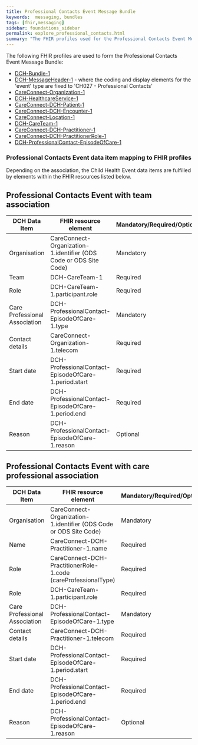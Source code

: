 ```yaml
---
title: Professional Contacts Event Message Bundle
keywords:  messaging, bundles
tags: [fhir,messaging]
sidebar: foundations_sidebar
permalink: explore_professional_contacts.html
summary: "The FHIR profiles used for the Professional Contacts Event Message Bundle"
---
```


The following FHIR profiles are used to form the Professional Contacts Event Message Bundle:

- [DCH-Bundle-1](https://fhir.nhs.uk/STU3/StructureDefinition/DCH-Bundle-1)
- [DCH-MessageHeader-1](https://fhir.nhs.uk/STU3/StructureDefinition/DCH-MessageHeader-1) - where the coding and display elements for the 'event' type are fixed to 'CH027 - Professional Contacts'
- [CareConnect-Organization-1](https://fhir.hl7.org.uk/STU3/StructureDefinition/CareConnect-Organization-1)
- [DCH-HealthcareService-1](https://fhir.nhs.uk/STU3/StructureDefinition/DCH-HealthcareService-1)
- [CareConnect-DCH-Patient-1](https://fhir.nhs.uk/STU3/StructureDefinition/CareConnect-DCH-Patient-1)
- [CareConnect-DCH-Encounter-1](https://fhir.nhs.uk/STU3/StructureDefinition/CareConnect-DCH-Encounter-1)
- [CareConnect-Location-1](https://fhir.hl7.org.uk/STU3/StructureDefinition/CareConnect-Location-1)
- [DCH-CareTeam-1](https://fhir.nhs.uk/STU3/StructureDefinition/DCH-CareTeam-1)
- [CareConnect-DCH-Practitioner-1](https://fhir.nhs.uk/STU3/StructureDefinition/CareConnect-DCH-Practitioner-1)
- [CareConnect-DCH-PractitionerRole-1](https://fhir.nhs.uk/STU3/StructureDefinition/CareConnect-DCH-PractitionerRole-1)
- [DCH-ProfessionalContact-EpisodeOfCare-1](https://fhir.nhs.uk/STU3/StructureDefinition/DCH-ProfessionalContact-EpisodeOfCare-1)

### Professional Contacts Event data item mapping to FHIR profiles ###

Depending on the association, the Child Health Event data items are fulfilled by elements within the FHIR resources listed below.

## Professional Contacts Event with team association ##
                                                                                                   
| DCH Data Item                 | FHIR resource element                                                                            | Mandatory/Required/Optional |
|-------------------------------|--------------------------------------------------------------------------------------------------|-----------------------------|
| Organisation                  | CareConnect-Organization-1.identifier (ODS Code or ODS Site Code)                       | Mandatory                    |
| Team                          | DCH-CareTeam-1                                                              | Required                   |
| Role                          | DCH-CareTeam-1.participant.role                                      | Required                   |
| Care Professional Association | DCH-ProfessionalContact-EpisodeOfCare-1.type                                                                         | Mandatory                   |
| Contact details             | CareConnect-Organization-1.telecom                                                              | Required                    |
| Start date                    | DCH-ProfessionalContact-EpisodeOfCare-1.period.start                                                                 | Required                   |
| End date                      | DCH-ProfessionalContact-EpisodeOfCare-1.period.end                                                                   | Required                   |
| Reason                        | DCH-ProfessionalContact-EpisodeOfCare-1.reason                                                                   | Optional                   |

## Professional Contacts Event with care professional association ##  
                                                                                                
| DCH Data Item                 | FHIR resource element                                                                            | Mandatory/Required/Optional |
|-------------------------------|--------------------------------------------------------------------------------------------------|-----------------------------|
| Organisation                  | CareConnect-Organization-1.identifier (ODS Code or ODS Site Code)                       | Mandatory                    |
| Name                          | CareConnect-DCH-Practitioner-1.name                                                              | Required                    |
| Role                          | CareConnect-DCH-PractitionerRole-1.code (careProfessionalType)                                       | Required                  |
| Role                          | DCH-CareTeam-1.participant.role                                      | Required                   |
| Care Professional Association | DCH-ProfessionalContact-EpisodeOfCare-1.type                                                                         | Mandatory                   |
| Contact details              | CareConnect-DCH-Practitioner-1.telecom                                                           | Required                    |
| Start date                    | DCH-ProfessionalContact-EpisodeOfCare-1.period.start                                                                 | Required                   |
| End date                      | DCH-ProfessionalContact-EpisodeOfCare-1.period.end                                                                   | Required                   |
| Reason                        | DCH-ProfessionalContact-EpisodeOfCare-1.reason                                                                   | Optional                   |